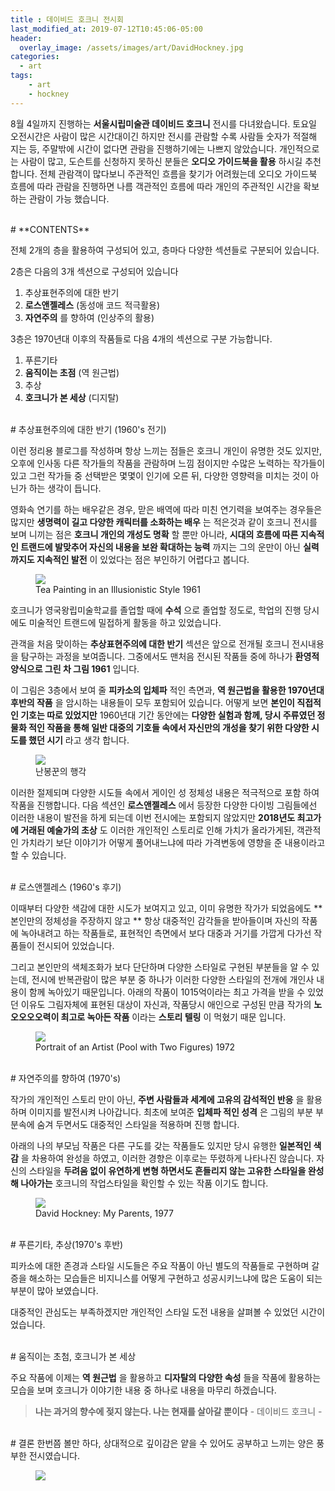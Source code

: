 ```yaml
---
title : 데이비드 호크니 전시회
last_modified_at: 2019-07-12T10:45:06-05:00
header:
  overlay_image: /assets/images/art/DavidHockney.jpg
categories:
  - art
tags: 
    - art
    - hockney
---
```


8월 4일까지 진행하는 **서울시립미술관 데이비드 호크니** 전시를 다녀왔습니다. 토요일 오전시간은 사람이 많은 시간대이긴 하지만 전시를 관람할 수록 사람들 숫자가 적절해 지는 등, 주말밖에 시간이 없다면 관람을 진행하기에는 나쁘지 않았습니다.  개인적으로는 사람이 많고, 도슨트를 신청하지 못하신 분들은 **오디오 가이드북을 활용** 하시길 추천 합니다. 전체 관람객이 많다보니 주관적인 흐름을 찾기가 어려웠는데 오디오 가이드북 흐름에 따라 관람을 진행하면 나름 객관적인 흐름에 따라 개인의 주관적인 시간을 확보하는 관람이 가능 했습니다. 

<br/>
# **CONTENTS**

전체 2개의 층을 활용하여 구성되어 있고, 층마다 다양한 섹션들로 구분되어 있습니다.

2층은 다음의 3개 섹션으로 구성되어 있습니다

1. 추상표현주의에 대한 반기
2. **로스앤젤레스** (동성애 코드 적극활용)
3. **자연주의** 를 향하여 (인상주의 활용)

3층은 1970년대 이후의 작품들로 다음 4개의 섹션으로 구분 가능합니다.

1. 푸른기타
2. **움직이는 초점** (역 원근법)
3. 추상
4. **호크니가 본 세상** (디지탈)

<br/>
# 추상표현주의에 대한 반기 (1960's 전기)

이런 정리용 블로그를 작성하며 항상 느끼는 점들은 호크니 개인이 유명한 것도 있지만, 오후에 인사동 다른 작가들의 작품을 관람하며 느낌 점이지만 수많은 노력하는 작가들이 있고 그런 작가들 중 선택받은 몇몇이 인기에 오른 뒤, 다양한 영향력을 미치는 것이 아닌가 하는 생각이 듭니다.

영화속 연기를 하는 배우같은 경우, 맏은 배역에 따라 미친 연기력을 보여주는 경우들은 많지만 **생명력이 길고 다양한 캐릭터를 소화하는 배우** 는 적은것과 같이 호크니 전시를 보며 니끼는 점은 **호크니 개인의 개성도 명확** 할 뿐만 아니라, **시대의 흐름에 따른 지속적인 트랜드에 발맞추어 자신의 내용을 보완 확대하는 능력** 까지는 그의 운만이 아닌 **실력까지도 지속적인 발전** 이 있었다는 점은 부인하기 어렵다고 봅니다.

<figure class="align-center">
  <img src="{{site.baseurl}}/assets/images/art/Hockney-tea.jpg">
  <figcaption>Tea Painting in an Illusionistic Style 1961</figcaption>
</figure>

호크니가 영국왕립미술학교를 졸업할 때에 **수석** 으로 졸업할 정도로, 학업의 진행 당시에도 미술적인 트랜드에 밀접하게 활동을 하고 있었습니다.

관객을 처음 맞이하는 **추상표현주의에 대한 반기** 섹션은 앞으로 전개될 호크니 전시내용을 탐구하는 과정을 보여줍니다. 그중에서도 맨처음 전시된 작품들 중에 하나가 **환영적 양식으로 그린 차 그림 1961** 입니다.

이 그림은 3층에서 보여 줄 **피카소의 입체파** 적인 측면과, **역 원근법을 활용한 1970년대 후반의 작품** 을 암시하는 내용들이 모두 포함되어 있습니다. 어떻게 보면 **본인이 직접적인 기호는 따로 있었지만** 1960년대 기간 동안에는 **다양한 실험과 함께, 당시 주류였던 정물화 적인 작품을 통해 일반 대중의 기호들 속에서 자신만의 개성을 찾기 위한 다양한 시도를 했던 시기** 라고 생각 합니다. 

<figure class="align-center">
  <img src="{{site.baseurl}}/assets/images/art/Hockney-RakeProgress.jpg">
  <figcaption>난봉꾼의 행각</figcaption>
</figure>

이러한 절제되며 다양한 시도들 속에서 게이인 성 정체성 내용은 적극적으로 포함 하여 작품을 진행합니다. 다음 섹션인 **로스앤젤레스** 에서 등장한 다양한 다이빙 그림들에선 이러한 내용이 발전을 하게 되는데 이번 전시에는 포함되지 않았지만 **2018년도 최고가에 거래된 예술가의 초상** 도 이러한 개인적인 스토리로 인해 가치가 올라가게된, 객관적인 가치라기 보단 이야기가 어떻게 풀어내느냐에 따라 가격변동에 영향을 준 내용이라고 할 수 있습니다.

<br/>
# 로스앤젤레스 (1960's 후기)

이때부터 다양한 색감에 대한 시도가 보여지고 있고, 이미 유명한 작가가 되었음에도 **본인만의 정체성을 주장하지 않고 ** 항상 대중적인 감각들을 받아들이며 자신의 작품에 녹아내려고 하는 작품들로, 표현적인 측면에서 보다 대중과 거기를 가깝게 다가선 작품들이 전시되어 있었습니다. 

그리고 본인만의 색체조화가 보다 단단하며 다양한 스타일로 구현된 부분들을 알 수 있는데, 전시에 반복관람이 많은 부분 중 하나가 이러한 다양한 스타일의 전개에 개인사 내용이 함께 녹아있기 때문입니다. 아래의 작품이 1015억이라는 최고 가격을 받을 수 있었던 이유도 그림자체에 표현된 대상이 자신과, 작품당시 애인으로 구성된 만큼 작가의 **노오오오오력이 최고로 녹아든 작품** 이라는 **스토리 텔링** 이 먹혔기 때문 입니다.

<figure class="align-center">
  <img src="{{site.baseurl}}/assets/images/art/Hockney-Portrait.jpg">
  <figcaption>Portrait of an Artist (Pool with Two Figures) 1972</figcaption>
</figure>

<br/>
# 자연주의를 향하여 (1970's)

작가의 개인적인 스토리 만이 아닌, **주변 사람들과 세계에 고유의 감석적인 반응** 을 활용하며 이미지를 발전시켜 나아갑니다. 최초에 보여준 **입체파 적인 성격** 은 그림의 부분 부분속에 숨겨 두면서도 대중적인 스타일을 적용하며 진행 합니다. 

아래의 나의 부모님 작품은 다른 구도를 갖는 작품들도 있지만 당시 유행한 **일본적인 색감** 을 차용하여 완성을 하였고, 이러한 경향은 이후로는 뚜렸하게 나타나진 않습니다. 자신의 스타일을 **두려움 없이 유연하게 변형 하면서도 흔들리지 않는 고유한 스타일을 완성해 나아가는** 호크니의 작업스타일을 확인할 수 있는 작품 이기도 합니다.

<figure class="align-center">
  <img src="{{site.baseurl}}/assets/images/art/Hockney-MyParents.jpg">
  <figcaption>David Hockney: My Parents, 1977</figcaption>
</figure>

<br/>
# 푸른기타, 추상(1970's 후반)

피카소에 대한 존경과 스타일 시도들은 주요 작품이 아닌 별도의 작품들로 구현하며 갈증을 해소하는 모습들은 비지니스를 어떻게 구현하고 성공시키느냐에 많은 도움이 되는 부분이 많아 보였습니다.

대중적인 관심도는 부족하겠지만 개인적인 스타일 도전 내용을 살펴볼 수 있었던 시간이었습니다.

<br/>
# 움직이는 초첨, 호크니가 본 세상

주요 작품에 이제는 **역 원근법** 을 활용하고 **디자탈의 다양한 속성** 들을 작품에 활용하는 모습을 보며 호크니가 이야기한 내용 중 하나로 내용을 마무리 하겠습니다.

> **나는 과거의 향수에 젖지 않는다. 나는 현재를 살아갈 뿐이다** - 데이비드 호크니 -

<br/>
# 결론
한번쯤 볼만 하다, 상대적으로 깊이감은 얕을 수 있어도 공부하고 느끼는 양은 풍부한 전시였습니다.

<figure class="align-center">
  <img src="{{site.baseurl}}/assets/images/art/Hockney-fin.jpg">
  <figcaption></figcaption>
</figure>